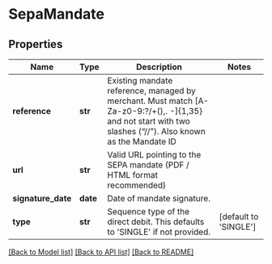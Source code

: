 # SepaMandate

## Properties
Name | Type | Description | Notes
------------ | ------------- | ------------- | -------------
**reference** | **str** | Existing mandate reference, managed by merchant. Must match [A-Za-z0-9:?/+(),. -]{1,35} and not start with two slashes (“//”). Also known as the Mandate ID | 
**url** | **str** | Valid URL pointing to the SEPA mandate (PDF / HTML format recommended) | 
**signature_date** | **date** | Date of mandate signature. | 
**type** | **str** | Sequence type of the direct debit. This defaults to &#39;SINGLE&#39; if not provided. | [default to 'SINGLE']

[[Back to Model list]](../README.md#documentation-for-models) [[Back to API list]](../README.md#documentation-for-api-endpoints) [[Back to README]](../README.md)



